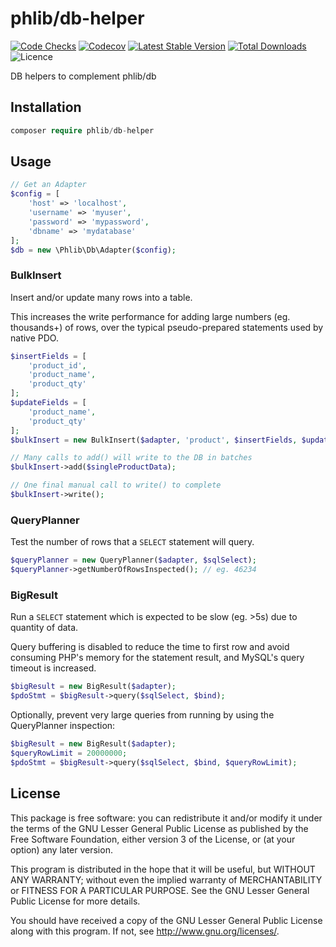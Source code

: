 # phlib/db-helper

[![Code Checks](https://img.shields.io/github/actions/workflow/status/phlib/db-helper/code-checks.yml?logo=github)](https://github.com/phlib/db-helper/actions/workflows/code-checks.yml)
[![Codecov](https://img.shields.io/codecov/c/github/phlib/db-helper.svg?logo=codecov)](https://codecov.io/gh/phlib/db-helper)
[![Latest Stable Version](https://img.shields.io/packagist/v/phlib/db-helper.svg?logo=packagist)](https://packagist.org/packages/phlib/db-helper)
[![Total Downloads](https://img.shields.io/packagist/dt/phlib/db-helper.svg?logo=packagist)](https://packagist.org/packages/phlib/db-helper)
![Licence](https://img.shields.io/github/license/phlib/db-helper.svg)

DB helpers to complement phlib/db

## Installation

```php
composer require phlib/db-helper
```

## Usage

```php
// Get an Adapter
$config = [
    'host' => 'localhost',
    'username' => 'myuser',
    'password' => 'mypassword',
    'dbname' => 'mydatabase'
];
$db = new \Phlib\Db\Adapter($config);
```

### BulkInsert

Insert and/or update many rows into a table.

This increases the write performance for adding large numbers (eg. thousands+)
of rows, over the typical pseudo-prepared statements used by native PDO.

```php
$insertFields = [
    'product_id',
    'product_name',
    'product_qty'
];
$updateFields = [
    'product_name',
    'product_qty'
];
$bulkInsert = new BulkInsert($adapter, 'product', $insertFields, $updateFields);

// Many calls to add() will write to the DB in batches
$bulkInsert->add($singleProductData);

// One final manual call to write() to complete
$bulkInsert->write();
```

### QueryPlanner

Test the number of rows that a `SELECT` statement will query.

```php
$queryPlanner = new QueryPlanner($adapter, $sqlSelect);
$queryPlanner->getNumberOfRowsInspected(); // eg. 46234
```

### BigResult

Run a `SELECT` statement which is expected to be slow (eg. >5s) due to quantity
of data.

Query buffering is disabled to reduce the time to first row and avoid consuming
PHP's memory for the statement result, and MySQL's query timeout is increased.

```php
$bigResult = new BigResult($adapter);
$pdoStmt = $bigResult->query($sqlSelect, $bind);
```

Optionally, prevent very large queries from running by using the QueryPlanner
inspection:

```php
$bigResult = new BigResult($adapter);
$queryRowLimit = 20000000;
$pdoStmt = $bigResult->query($sqlSelect, $bind, $queryRowLimit);
```

## License

This package is free software: you can redistribute it and/or modify
it under the terms of the GNU Lesser General Public License as published by
the Free Software Foundation, either version 3 of the License, or
(at your option) any later version.

This program is distributed in the hope that it will be useful,
but WITHOUT ANY WARRANTY; without even the implied warranty of
MERCHANTABILITY or FITNESS FOR A PARTICULAR PURPOSE.  See the
GNU Lesser General Public License for more details.

You should have received a copy of the GNU Lesser General Public License
along with this program.  If not, see <http://www.gnu.org/licenses/>.
